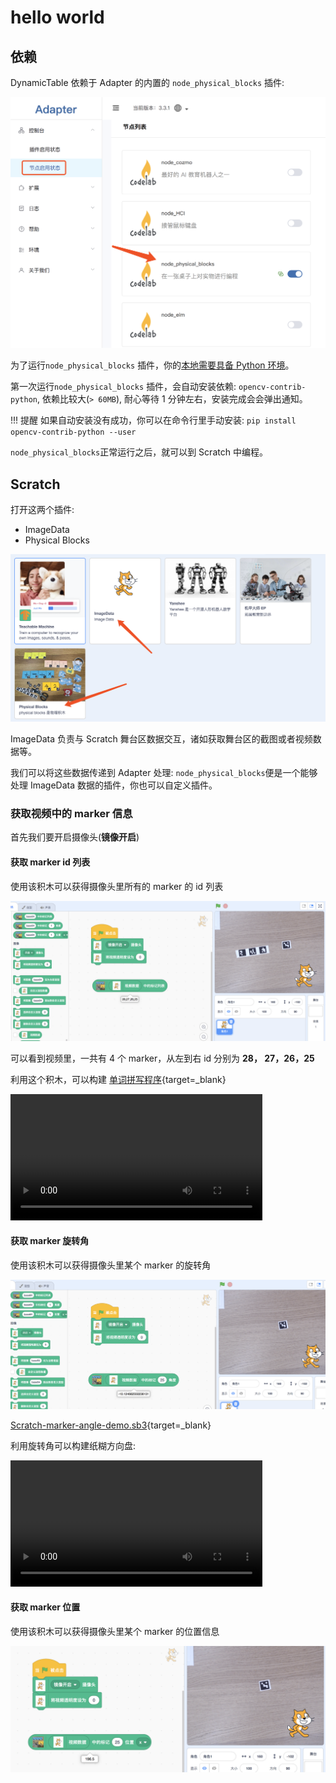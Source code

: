 # hello world

## 依赖

DynamicTable 依赖于 Adapter 的内置的 `node_physical_blocks` 插件:

![](/img/008977d2d35d02c87bfc64cda9455e1e.png)

为了运行`node_physical_blocks` 插件，你的[本地需要具备 Python 环境](https://adapter.codelab.club/Python_Projects/install_python/)。

第一次运行`node_physical_blocks` 插件，会自动安装依赖: `opencv-contrib-python`, 依赖比较大(`> 60MB`), 耐心等待 1 分钟左右，安装完成会会弹出通知。

!!! 提醒
    如果自动安装没有成功，你可以在命令行里手动安装: `pip install opencv-contrib-python --user`

`node_physical_blocks`正常运行之后，就可以到 Scratch 中编程。

## Scratch

打开这两个插件:

-   ImageData
-   Physical Blocks

![](/img/253ce5ec1a3a1c828cb8e994be28310e.png)

ImageData 负责与 Scratch 舞台区数据交互，诸如获取舞台区的截图或者视频数据等。

我们可以将这些数据传递到 Adapter 处理: `node_physical_blocks`便是一个能够处理 ImageData 数据的插件，你也可以自定义插件。

### 获取视频中的 marker 信息

首先我们要开启摄像头(**镜像开启**)

#### 获取 marker id 列表

使用该积木可以获得摄像头里所有的 marker 的 id 列表

![](/img/9e58f774c4ba5608c6071049441b056e.png)

可以看到视频里，一共有 4 个 marker，从左到右 id 分别为 **28， 27，26，25**

利用这个积木，可以构建 [单词拼写程序](https://scratch-beta.codelab.club/?sb3url=https://adapter.codelab.club/sb3/Scratch-spell-demo.sb3){target=\_blank}

<video width=80% src="https://adapter.codelab.club/video/1590154622682774.mp4" controls="controls"></video>

#### 获取 marker 旋转角
使用该积木可以获得摄像头里某个 marker 的旋转角

![](/img/9c1c6546a1eb7a16d840d627bb213f6a.png)


[Scratch-marker-angle-demo.sb3](https://scratch-beta.codelab.club/?sb3url=https://adapter.codelab.club/sb3/Scratch-marker-angle-demo.sb3){target=\_blank}

利用旋转角可以构建纸糊方向盘:

<video width=80% src="https://adapter.codelab.club/video/1591187790289712.mp4" controls="controls"></video>

#### 获取 marker 位置
使用该积木可以获得摄像头里某个 marker 的位置信息

![](/img/b43faf03d72bf90c938794f864963e7a.png)

